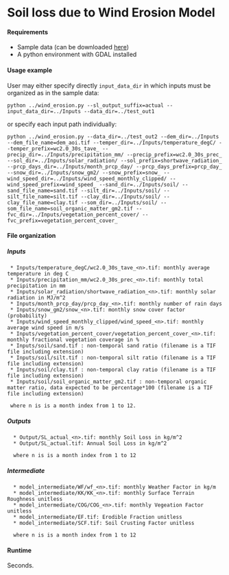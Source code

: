 # Soil loss due to Wind Erosion Model

#### Requirements

* Sample data (can be downloaded [here](https://drive.google.com/file/d/1YQNOEnWyTdu1Po_D2klCpXNbAR3hdDgd/view?usp=sharing))
* A python environment with GDAL installed

#### Usage example
User may either specify directly `input_data_dir` in which inputs must be organized as in the sample data:

```python ../wind_erosion.py --sl_output_suffix=actual --input_data_dir=../Inputs --data_dir=../test_out1```

or specify each input path individually:

```python ../wind_erosion.py --data_dir=../test_out2 --dem_dir=../Inputs --dem_file_name=dem_aoi.tif --temper_dir=../Inputs/temperature_degC/ --temper_prefix=wc2.0_30s_tave_ --precip_dir=../Inputs/precipitation_mm/ --precip_prefix=wc2.0_30s_prec_ --sol_dir=../Inputs/solar_radiation/ --sol_prefix=shortwave_radiation_ --prcp_days_dir=../Inputs/month_prcp_day/ --prcp_days_prefix=prcp_day_ --snow_dir=../Inputs/snow_gm2/ --snow_prefix=snow_ --wind_speed_dir=../Inputs/wind_speed_monthly_clipped/ --wind_speed_prefix=wind_speed_ --sand_dir=../Inputs/soil/ --sand_file_name=sand.tif --silt_dir=../Inputs/soil/ --silt_file_name=silt.tif --clay_dir=../Inputs/soil/ --clay_file_name=clay.tif --som_dir=../Inputs/soil/ --som_file_name=soil_organic_matter_gm2.tif --fvc_dir=../Inputs/vegetation_percent_cover/ --fvc_prefix=vegetation_percent_cover_```


#### File organization 
##### Inputs


	 * Inputs/temperature_degC/wc2.0_30s_tave_<n>.tif: monthly average temperature in deg C 
	 * Inputs/precipitation_mm/wc2.0_30s_prec_<n>.tif: monthly total precipitation in mm 
	 * Inputs/solar_radiation/shortwave_radiation_<n>.tif: monthly solar radiation in MJ/m^2 
	 * Inputs/month_prcp_day/prcp_day_<n>.tif: monthly number of rain days  
	 * Inputs/snow_gm2/snow_<n>.tif: monthly snow cover factor (probability) 
	 * Inputs/wind_speed_monthly_clipped/wind_speed_<n>.tif: monthly average wind speed in m/s 
	 * Inputs/vegetation_percent_cover/vegetation_percent_cover_<n>.tif: monthly fractional vegetation coverage in % 
	 * Inputs/soil/sand.tif : non-temporal sand ratio (filename is a TIF file including extension) 
	 * Inputs/soil/silt.tif : non-temporal silt ratio (filename is a TIF file including extension) 
	 * Inputs/soil/clay.tif : non-temporal clay ratio (filename is a TIF file including extension) 
	 * Inputs/soil/soil_organic_matter_gm2.tif : non-temporal organic matter ratio, data expected to be percentage*100 (filename is a TIF file including extension)
  
  	 where n is is a month index from 1 to 12. 
  
  ##### Outputs 
	  * Output/SL_actual_<n>.tif: monthly Soil Loss in kg/m^2
	  * Output/SL_actual.tif: Annual Soil Loss in kg/m^2

  	  where n is is a month index from 1 to 12
  
  ##### Intermediate
	  * model_intermediate/WF/wf_<n>.tif: monthly Weather Factor in kg/m
	  * model_intermediate/KK/KK_<n>.tif: monthly Surface Terrain Roughness unitless
	  * model_intermediate/COG/COG_<n>.tif: monthly Vegeation Factor unitless
	  * model_intermediate/EF.tif: Erodible Fraction unitless
	  * model_intermediate/SCF.tif: Soil Crusting Factor unitless

	  where n is is a month index from 1 to 12


#### Runtime
Seconds.
  

  
